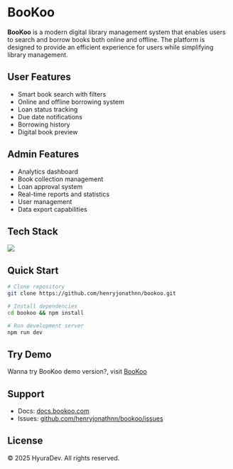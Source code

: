 # BooKoo

**BooKoo** is a modern digital library management system that enables users to search and borrow books both online and offline. The platform is designed to provide an efficient experience for users while simplifying library management.

<!--![BooKoo Dashboard](https://via.placeholder.com/800x400)-->

## User Features
- Smart book search with filters
- Online and offline borrowing system
- Loan status tracking
- Due date notifications
- Borrowing history
- Digital book preview

## Admin Features
- Analytics dashboard
- Book collection management 
- Loan approval system
- Real-time reports and statistics
- User management
- Data export capabilities

## Tech Stack
<p>
  <img src="https://skillicons.dev/icons?i=mysql,express,react,nodejs,vite,tailwind,prisma&perline=7" />
</p>


## Quick Start

```bash
# Clone repository
git clone https://github.com/henryjonathnn/bookoo.git

# Install dependencies
cd bookoo && npm install

# Run development server
npm run dev
```

## Try Demo
Wanna try BooKoo demo version?, visit [BooKoo](https://bookoo-five.vercel.app/)


## Support
- Docs: [docs.bookoo.com](https://github.com/henryjonathnn/bookoo.git)
- Issues: [github.com/henryjonathnn/bookoo/issues](https://github.com/henryjonathnn/bookoo/issues)

## License
© 2025 HyuraDev. All rights reserved.
